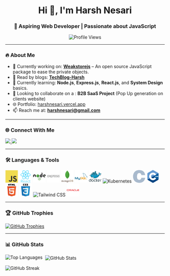 <h1 align="center">Hi 👋, I'm Harsh Nesari</h1>
<h3 align="center">🚀 Aspiring Web Developer | Passionate about JavaScript</h3>

<p align="center">
  <img src="https://komarev.com/ghpvc/?username=harshnesari-210&label=Profile%20views&color=0e75b6&style=flat" alt="Profile Views" />
</p>

---

### 🔥 About Me

- 🔭 Currently working on: [**Weakstorejs**](https://github.com/Harshnesari-210/weakstore) – An open source JavaScript package to ease the private objects.
- 🚀 Read by blogs: [**TechBlog-Harsh**](https://weakstore.hashnode.dev/introducing-weakstorejs-simplifying-private-data-storage-in-javascript)
- 🧠 Currently learning: **Node.js**, **Express.js**, **React.js**, and **System Design** basics.  
- 🤝 Looking to collaborate on a : **B2B SaaS Project** (Pop Up generation on clients website)  
- 🌐 Portfolio: [harshnesari.vercel.app](https://harshnesari.vercel.app/)  
- 📫 Reach me at: **harshnesari@gmail.com**  

---

### 🌐 Connect With Me

<p align="left">
  <a href="https://twitter.com/HarshNesari" target="_blank">
    <img src="https://img.shields.io/badge/Twitter-%231DA1F2.svg?&style=for-the-badge&logo=twitter&logoColor=white" />
  </a>
  <a href="https://linkedin.com/in/harshnesari" target="_blank">
    <img src="https://img.shields.io/badge/LinkedIn-%230077B5.svg?&style=for-the-badge&logo=linkedin&logoColor=white" />
  </a>
</p>

---

### 🛠️ Languages & Tools

<p align="left">
  <img src="https://raw.githubusercontent.com/devicons/devicon/master/icons/javascript/javascript-original.svg" width="40" height="40" alt="JavaScript" />
  <img src="https://raw.githubusercontent.com/devicons/devicon/master/icons/react/react-original-wordmark.svg" width="40" height="40" alt="React" />
  <img src="https://raw.githubusercontent.com/devicons/devicon/master/icons/nodejs/nodejs-original-wordmark.svg" width="40" height="40" alt="Node.js" />
  <img src="https://raw.githubusercontent.com/devicons/devicon/master/icons/express/express-original-wordmark.svg" width="40" height="40" alt="Express" />
  <img src="https://raw.githubusercontent.com/devicons/devicon/master/icons/mongodb/mongodb-original-wordmark.svg" width="40" height="40" alt="MongoDB" />
  <img src="https://raw.githubusercontent.com/devicons/devicon/master/icons/mysql/mysql-original-wordmark.svg" width="40" height="40" alt="MySQL" />
  <img src="https://raw.githubusercontent.com/devicons/devicon/master/icons/docker/docker-original-wordmark.svg" width="40" height="40" alt="Docker" />
  <img src="https://www.vectorlogo.zone/logos/kubernetes/kubernetes-icon.svg" width="40" height="40" alt="Kubernetes" />
  <img src="https://raw.githubusercontent.com/devicons/devicon/master/icons/c/c-original.svg" width="40" height="40" alt="C" />
  <img src="https://raw.githubusercontent.com/devicons/devicon/master/icons/cplusplus/cplusplus-original.svg" width="40" height="40" alt="C++" />
  <img src="https://raw.githubusercontent.com/devicons/devicon/master/icons/html5/html5-original-wordmark.svg" width="40" height="40" alt="HTML5" />
  <img src="https://raw.githubusercontent.com/devicons/devicon/master/icons/css3/css3-original-wordmark.svg" width="40" height="40" alt="CSS3" />
  <img src="https://www.vectorlogo.zone/logos/tailwindcss/tailwindcss-icon.svg" width="40" height="40" alt="Tailwind CSS" />
  <img src="https://raw.githubusercontent.com/devicons/devicon/master/icons/oracle/oracle-original.svg" width="40" height="40" alt="Oracle SQL" />
</p>

---

### 🏆 GitHub Trophies

<p align="left">
  <a href="https://github.com/ryo-ma/github-profile-trophy">
    <img src="https://github-profile-trophy.vercel.app/?username=harshnesari-210&theme=radical" alt="GitHub Trophies" />
  </a>
</p>

---

### 📊 GitHub Stats

<p>
  <img align="left" src="https://github-readme-stats.vercel.app/api/top-langs?username=harshnesari-210&show_icons=true&locale=en&layout=compact" alt="Top Languages" />
</p>

<p>&nbsp;
  <img align="center" src="https://github-readme-stats.vercel.app/api?username=harshnesari-210&show_icons=true&locale=en" alt="GitHub Stats" />
</p>

<p>
  <img align="center" src="https://github-readme-streak-stats.herokuapp.com/?user=harshnesari-210&" alt="GitHub Streak" />
</p>
